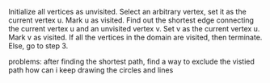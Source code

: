Initialize all vertices as unvisited.
Select an arbitrary vertex, set it as the current vertex u. Mark u as visited.
Find out the shortest edge connecting the current vertex u and an unvisited vertex v.
Set v as the current vertex u. Mark v as visited.
If all the vertices in the domain are visited, then terminate. Else, go to step 3.

problems:
after finding the shortest path, find a way to exclude the vistied path
how can i keep drawing the circles and lines
